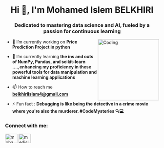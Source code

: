 
<h1 align="center">Hi 👋, I'm Mohamed Islem BELKHIRI</h1>
<h3 align="center">Dedicated to mastering data science and AI, fueled by a passion for continuous learning</h3>
<img align="right" alt="Coding" width="200" src="https://media.tenor.com/iRB7vrvhPR4AAAAi/data-code.gif">

- 🔭 I’m currently working on **Price Prediction Project in python**

- 🌱 I’m currently learning **the ins and outs of NumPy, Pandas, and scikit-learn ....,enhancing my proficiency in these powerful tools for data manipulation and machine learning applications**

- 📫 How to reach me **belkhiriislam4@gmail.com**
- ⚡ Fun fact : **Debugging is like being the detective in a crime movie where you're also the murderer. #CodeMysteries 🔍💻**
<h3 align="left">Connect with me:</h3>
<p align="left">
<a href="https://linkedin.com/in/https://www.linkedin.com/in/mohamed-islem-belkhiri-633b8a194/" target="blank"><img align="center" src="https://raw.githubusercontent.com/rahuldkjain/github-profile-readme-generator/master/src/images/icons/Social/linked-in-alt.svg" alt="mohamed islem belkhiri" height="30" width="40" /></a>
<a href="https://discord.gg/medislem7" target="blank"><img align="center" src="https://raw.githubusercontent.com/rahuldkjain/github-profile-readme-generator/master/src/images/icons/Social/discord.svg" alt="medislem7" height="30" width="40" /></a>
</p>
